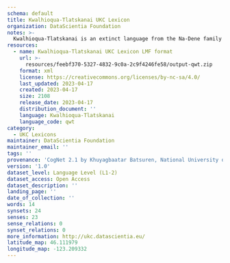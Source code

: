 ```yaml
---
schema: default
title: Kwalhioqua-Tlatskanai UKC Lexicon
organization: DataScientia Foundation
notes: >-
  Kwalhioqua-Tlatskanai is an extinct language from the Na-Dene family that used to be spoken in North America. The UKC Lexicon of Kwalhioqua-Tlatskanai is represented as a lexico-semantic network. It consists of words, word senses, synsets, as well as sense-level and synset-level relationships
resources:
  - name: Kwalhioqua-Tlatskanai UKC Lexicon LMF format
    url: >-
      resources/feebf370-5327-4832-9c0a-2c9f4246fe58/output-qwt.zip
    format: xml
    license: https://creativecommons.org/licenses/by-nc-sa/4.0/
    last_updated: 2023-04-17
    created: 2023-04-17
    size: 2108
    release_date: 2023-04-17
    distribution_document: ''
    language: Kwalhioqua-Tlatskanai
    language_code: qwt
category:
  - UKC Lexicons
maintainer: DataScientia Foundation
maintainer_email: ''
tags: ''
provenance: 'CogNet 2.1 by Khuyagbaatar Batsuren, National University of Mongolia (http://cognet.ukc.disi.unitn.it); Native Languages of the Americas 2021.11. by Laura Redish and Orrin Lewis (http://www.native-languages.org); Princeton WordNet 2.1 by Princeton University (https://wordnet.princeton.edu)'
version: '1.0'
dataset_level: Language Level (L1-2)
dataset_access: Open Access
dataset_description: ''
landing_page: ''
date_of_collection: ''
words: 14
synsets: 24
senses: 23
sense_relations: 0
synset_relations: 0
more_information: http://ukc.datascientia.eu/
latitude_map: 46.111979
longitude_map: -123.209332
---
```

